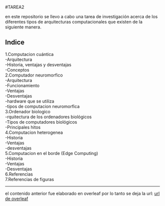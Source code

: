 #TAREA2

en este repositorio se llevo a cabo una tarea de investigación acerca de los diferentes tipos de arquitecturas computacionales que existen de la siguiente manera.
 
## Indice  
1.Computacion cuántica    
-Arquitectura   
-Historia, ventajas y desventajas    
-Conceptos  
2.Computador neuromorfico  
-Arquitectura  
-Funcionamiento  
-Ventajas  
-Desventajas  
-hardware que se utiliza   
-tipos de computacion neuromorfica  
3.Ordenador biologico  
-rquitectura de los ordenadores biológicos  
-Tipos de computadores biológicos  
-Principales hitos  
4.Computacion heterogenea   
-Historia  
-Ventajas  
-desventajas  
5.Computacion en el borde (Edge Computing)  
-Historia  
-Ventajas  
-Desventajas  
6.Referencias  
7.Referencias de figuras   

---

el contenido anterior fue elaborado en overleaf por lo tanto se deja la url:
[url de overleaf](https://www.overleaf.com/read/svyvdpfyvnfb#5fcfad)